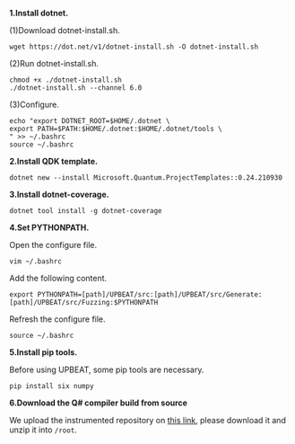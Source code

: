 **1.Install dotnet.**

(1)Download dotnet-install.sh.

```
wget https://dot.net/v1/dotnet-install.sh -O dotnet-install.sh
```

(2)Run dotnet-install.sh. 

```
chmod +x ./dotnet-install.sh
./dotnet-install.sh --channel 6.0
```

(3)Configure. 

```
echo "export DOTNET_ROOT=$HOME/.dotnet \
export PATH=$PATH:$HOME/.dotnet:$HOME/.dotnet/tools \
" >> ~/.bashrc
source ~/.bashrc
```

**2.Install QDK template.**

```
dotnet new --install Microsoft.Quantum.ProjectTemplates::0.24.210930
```

**3.Install dotnet-coverage.**

```
dotnet tool install -g dotnet-coverage
```

**4.Set PYTHONPATH.**

Open the configure file. 

```
vim ~/.bashrc
```

Add the following content.

```
export PYTHONPATH=[path]/UPBEAT/src:[path]/UPBEAT/src/Generate:[path]/UPBEAT/src/Fuzzing:$PYTHONPATH
```

Refresh the configure file.

```
source ~/.bashrc
```

**5.Install pip tools.**

Before using UPBEAT, some pip tools are necessary.

```
pip install six numpy 
```

**6.Download the Q# compiler build from source**

We upload the instrumented repository on [this link](https://drive.google.com/file/d/112cRelito9MXYyzeL_ofwUUSUqaCRfKP/view?usp=drive_link), please download it and unzip it into `/root`.
